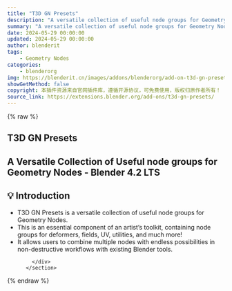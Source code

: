 ```yaml
---
title: "T3D GN Presets"
description: "A versatile collection of useful node groups for Geometry Nodes"
summary: "A versatile collection of useful node groups for Geometry Nodes"
date: 2024-05-29 00:00:00
updated: 2024-05-29 00:00:00
author: blenderit
tags: 
    - Geometry Nodes
categories:
    - blenderorg
img: https://blenderit.cn/images/addons/blenderorg/add-on-t3d-gn-presets-v1.5.0.png
showGetMethod: false
copyright: 本插件资源来自官网插件库，遵循开源协议，可免费使用，版权归原作者所有！
source_link: https://extensions.blender.org/add-ons/t3d-gn-presets/
---
```


{% raw %}
<section id="about" class="mt-3">
            <div class="box style-rich-text">
              <h1>T3D GN Presets</h1>
<h2>A Versatile Collection of Useful node groups for Geometry Nodes - Blender 4.2 LTS</h2>
<h2>💡 Introduction</h2>
<ul>
<li>T3D GN Presets is a versatile collection of useful node groups for Geometry Nodes.</li>
<li>This is an essential component of an artist’s toolkit, containing node groups for deformers, fields, UV, utilities, and much more!</li>
<li>It allows users to combine multiple nodes with endless possibilities in non-destructive workflows with existing Blender tools.</li>
</ul>

            </div>
          </section>
<div style="display: none">blenderorg</div>
{% endraw %}